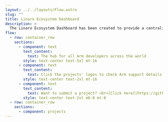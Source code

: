 ```yaml
---
layout: ../../layouts/Flow.astro
slug: ""
title: Linaro Ecosystem Dashboard
description: >
  The Linaro Ecosystem Dashboard has been created to provide a centralized information hub for Arm developers across the world.
flow:
  - row: container_row
    sections:
      - component: text
        text_content:
          text: The hub for all Arm developers across the world
        style: text-center text-5xl mt-16
      - component: text
        text_content:
          text: Click the projects' logos to check Arm support details
        style: text-center text-2xl mt-16
      - component: text
        text_content:
          text: Want to submit a project? <br>[Click here](https://github.com/Linaro/ecosystemlandscape#project-details-structure) for guidelines and instructions first
        style: text-center text-2xl mb-0 mt-8
  - row: container_row
    sections:
      - component: projects
---
```

